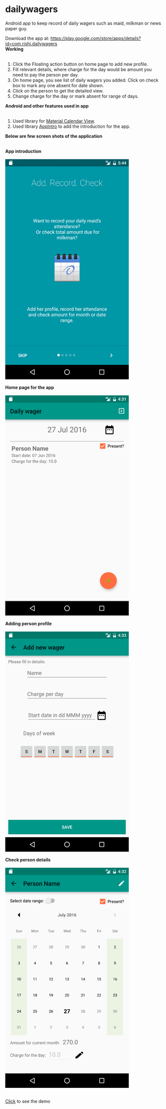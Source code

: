# dailywagers
Android app to keep record of daily wagers such as maid, milkman or news paper guy.

Download the app at: https://play.google.com/store/apps/details?id=com.rishi.dailywagers
<br>
<b> Working </b><br><br>
1. Click the Floating action button on home page to add new profile. <br>
2. Fill relevant details, where charge for the day would be amount you need to pay the person per day.<br>
3. On home page, you see list of daily wagers you added. Click on check box to mark any one absent for date shown.<br>
4. Click on the person to get the detailed view.<br>
5. Change charge for the day or mark absent for range of days.<br>


<b> Android and other features used in app </b><br><br>
1. Used library for [Material Calendar View](https://github.com/prolificinteractive/material-calendarview).<br>
2. Used library [AppIntro](https://github.com/PaoloRotolo/AppIntro) to add the introduction for the app.<br>


<b> Below are few screen shots of the application </b><br><br>

<b> App introduction </b><br>
<br>
<img height="700" src="https://raw.githubusercontent.com/rishirajrandive/dailywagers/master/images/appintro.gif" alt="Intro screen capture"/>
</br>

<b> Home page for the app </b><br>
<br>
<img height="700" src="https://raw.githubusercontent.com/rishirajrandive/dailywagers/master/images/home_page.png"/>
</br>

<b> Adding person profile </b><br>
<br>
<img height="700" src="https://raw.githubusercontent.com/rishirajrandive/dailywagers/master/images/user_profile.png"/>
</br>

<b> Check person details </b><br>
<br>
<img height="700" src="https://raw.githubusercontent.com/rishirajrandive/dailywagers/master/images/user_check.png"/>
</br>
<br>

[Click](https://www.youtube.com/watch?v=d9lmeq8Gskc&feature=youtu.be) to see the demo

